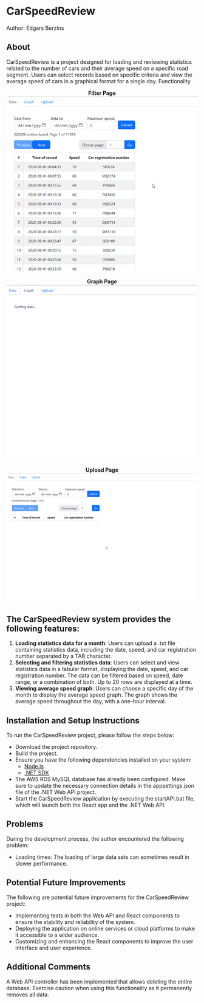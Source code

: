 # CarSpeedReview

Author: Edgars Berzins

## About

CarSpeedReview is a project designed for loading and reviewing statistics related to the number of cars and their average speed on a specific road segment. Users can select records based on specific criteria and view the average speed of cars in a graphical format for a single day.
Functionality

<p align="center">
  <b> Filter Page </b><br>
  <img src="./Filter_data.gif" alt="Filter page">
</p>

<p align="center">
  <b> Graph Page </b><br>
  <img src="./Graph_data.gif" alt="Graph page">
</p>

<p align="center">
  <b> Upload Page </b><br>
  <img src="./Upload_data.gif" alt="Upload page">
</p>

## The CarSpeedReview system provides the following features:

1. **Loading statistics data for a month**: Users can upload a .txt file containing statistics data, including the date, speed, and car registration number separated by a TAB character.
2. **Selecting and filtering statistics data**: Users can select and view statistics data in a tabular format, displaying the date, speed, and car registration number. The data can be filtered based on speed, date range, or a combination of both. Up to 20 rows are displayed at a time.
3. **Viewing average speed graph**: Users can choose a specific day of the month to display the average speed graph. The graph shows the average speed throughout the day, with a one-hour interval.

## Installation and Setup Instructions

To run the CarSpeedReview project, please follow the steps below:

- Download the project repository.
- Build the project.
- Ensure you have the following dependencies installed on your system:
  - [Node.js](https://nodejs.org)
  - [.NET SDK](https://dotnet.microsoft.com/download)
- The AWS RDS MySQL database has already been configured. Make sure to update the necessary connection details in the appsettings.json file of the .NET Web API project.
- Start the CarSpeedReview application by executing the startAPI.bat file, which will launch both the React app and the .NET Web API.

## Problems

During the development process, the author encountered the following problem:

- Loading times: The loading of large data sets can sometimes result in slower performance.

## Potential Future Improvements

The following are potential future improvements for the CarSpeedReview project:

- Implementing tests in both the Web API and React components to ensure the stability and reliability of the system.
- Deploying the application on online services or cloud platforms to make it accessible to a wider audience.
- Customizing and enhancing the React components to improve the user interface and user experience.

## Additional Comments

A Web API controller has been implemented that allows deleting the entire database. Exercise caution when using this functionality as it permanently removes all data.
